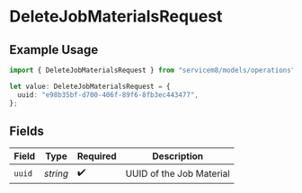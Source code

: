 # DeleteJobMaterialsRequest

## Example Usage

```typescript
import { DeleteJobMaterialsRequest } from "servicem8/models/operations";

let value: DeleteJobMaterialsRequest = {
  uuid: "e98b35bf-d700-406f-89f6-8fb3ec443477",
};
```

## Fields

| Field                    | Type                     | Required                 | Description              |
| ------------------------ | ------------------------ | ------------------------ | ------------------------ |
| `uuid`                   | *string*                 | :heavy_check_mark:       | UUID of the Job Material |